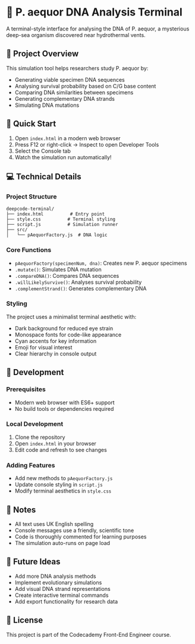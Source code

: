 # 🧬 P. aequor DNA Analysis Terminal

A terminal-style interface for analysing the DNA of P. aequor, a mysterious deep-sea organism discovered near hydrothermal vents.

## 🔬 Project Overview

This simulation tool helps researchers study P. aequor by:
- Generating viable specimen DNA sequences
- Analysing survival probability based on C/G base content
- Comparing DNA similarities between specimens
- Generating complementary DNA strands
- Simulating DNA mutations

## 🚀 Quick Start

1. Open `index.html` in a modern web browser
2. Press F12 or right-click → Inspect to open Developer Tools
3. Select the Console tab
4. Watch the simulation run automatically!

## 💻 Technical Details

### Project Structure
```
deepcode-terminal/
├── index.html          # Entry point
├── style.css          # Terminal styling
├── script.js          # Simulation runner
├── src/
│   └── pAequorFactory.js  # DNA logic
```

### Core Functions

- `pAequorFactory(specimenNum, dna)`: Creates new P. aequor specimens
- `.mutate()`: Simulates DNA mutation
- `.compareDNA()`: Compares DNA sequences
- `.willLikelySurvive()`: Analyses survival probability
- `.complementStrand()`: Generates complementary DNA

### Styling

The project uses a minimalist terminal aesthetic with:
- Dark background for reduced eye strain
- Monospace fonts for code-like appearance
- Cyan accents for key information
- Emoji for visual interest
- Clear hierarchy in console output

## 🔧 Development

### Prerequisites
- Modern web browser with ES6+ support
- No build tools or dependencies required

### Local Development
1. Clone the repository
2. Open `index.html` in your browser
3. Edit code and refresh to see changes

### Adding Features
- Add new methods to `pAequorFactory.js`
- Update console styling in `script.js`
- Modify terminal aesthetics in `style.css`

## 📝 Notes

- All text uses UK English spelling
- Console messages use a friendly, scientific tone
- Code is thoroughly commented for learning purposes
- The simulation auto-runs on page load

## 🎯 Future Ideas

- Add more DNA analysis methods
- Implement evolutionary simulations
- Add visual DNA strand representations
- Create interactive terminal commands
- Add export functionality for research data

## 📜 License

This project is part of the Codecademy Front-End Engineer course.

